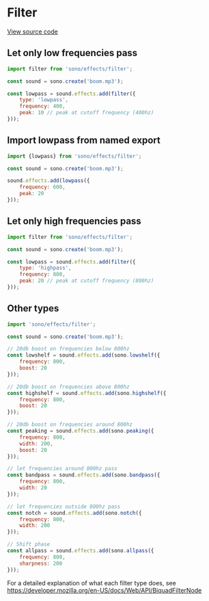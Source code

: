 # Filter

[View source code](../../src/effects/filter.js)

## Let only low frequencies pass

```javascript
import filter from 'sono/effects/filter';

const sound = sono.create('boom.mp3');

const lowpass = sound.effects.add(filter({
    type: 'lowpass',
    frequency: 400,
    peak: 10 // peak at cutoff frequency (400hz)
}));
```

## Import lowpass from named export

```javascript
import {lowpass} from 'sono/effects/filter';

const sound = sono.create('boom.mp3');

sound.effects.add(lowpass({
    frequency: 600,
    peak: 20
}));
```

## Let only high frequencies pass

```javascript
import filter from 'sono/effects/filter';

const sound = sono.create('boom.mp3');

const lowpass = sound.effects.add(filter({
    type: 'highpass',
    frequency: 800,
    peak: 20 // peak at cutoff frequency (800hz)
}));
```

## Other types

```javascript
import 'sono/effects/filter';

const sound = sono.create('boom.mp3');

// 20db boost on frequencies below 800hz
const lowshelf = sound.effects.add(sono.lowshelf({
    frequency: 800,
    boost: 20
}));

// 20db boost on frequencies above 800hz
const highshelf = sound.effects.add(sono.highshelf({
    frequency: 800,
    boost: 20
}));

// 20db boost on frequencies around 800hz
const peaking = sound.effects.add(sono.peaking({
    frequency: 800,
    width: 200,
    boost: 20
}));

// let frequencies around 800hz pass
const bandpass = sound.effects.add(sono.bandpass({
    frequency: 800,
    width: 20
}));

// let frequencies outside 800hz pass
const notch = sound.effects.add(sono.notch({
    frequency: 800,
    width: 200
}));

// Shift phase
const allpass = sound.effects.add(sono.allpass({
    frequency: 800,
    sharpness: 200
}));
```

For a detailed explanation of what each filter type does, see <https://developer.mozilla.org/en-US/docs/Web/API/BiquadFilterNode>
